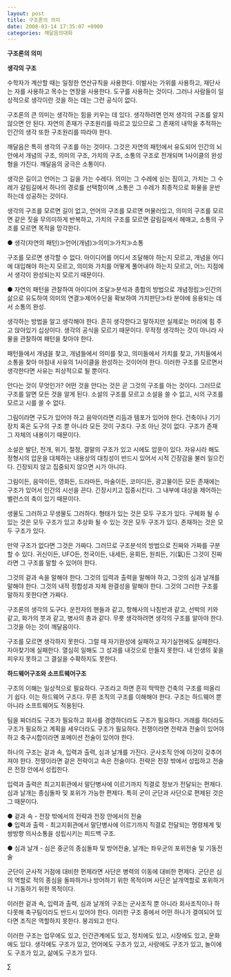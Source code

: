 ```yaml
---
layout: post
title: 구조론의 의미
date: 2008-03-14 17:35:07 +0900
categories: 깨달음의대화
---
```

**구조론의 의미**

**생각의 구조**

수학자가 계산할 때는 일정한 연산규칙을 사용한다. 이발사는 가위를 사용하고, 재단사는 자를 사용하고 목수는 연장을 사용한다. 도구를 사용하는 것이다. 그러나 사람들이 일상적으로 생각이란 것을 하는 데는 그런 공식이 없다.

구조론의 큰 의미는 생각하는 힘을 키우는 데 있다. 생각하려면 먼저 생각의 구조를 알지 않으면 안 된다. 자연의 존재가 구조원리를 따르고 있으므로 그 존재의 내막을 추적하는 인간의 생각 또한 구조원리를 따라야 한다. 

깨달음은 특히 생각의 구조를 아는 것이다. 그것은 자연의 패턴에서 유도되어 인간의 뇌 안에서 개념의 구조, 의미의 구조, 가치의 구조, 소통의 구조로 전개되며 1사이클의 완성형을 가진다. 깨달음의 궁극은 소통이다. 

생각은 길이고 언어는 그 길을 가는 수레다. 의미는 그 수레에 싣는 짐이고, 가치는 그 수레가 갈림길에서 하나의 경로를 선택함이며 ,소통은 그 수레가 최종적으로 화물을 운반하는데 성공하는 것이다. 

생각의 구조를 모르면 길이 없고, 언어의 구조를 모르면 머물러있고, 의미의 구조를 모르면 같은 짓을 무의미하게 반복하고, 가치의 구조를 모르면 갈림길에서 헤매고, 소통의 구조를 모르면 목적을 망각한다. 

● 생각(자연의 패턴)≫언어(개념)≫의미≫가치≫소통

구조를 모르면 생각할 수 없다. 아이디어를 어디서 조달해야 하는지 모르고, 개념을 어디에 대입해야 하는지 모르고, 의미와 가치를 어떻게 풀어내야 하는지 모르고, 어느 지점에서 생각이 완성되는지 모르기 때문이다. 

● 자연의 패턴을 관찰하여 아이디어 조달≫분석과 종합의 방법으로 개념정립≫인간의 삶으로 유도하여 의미의 연결≫제어수단을 확보하여 가치판단≫타 분야에 응용되는 데서 소통의 완성.

생각하는 방법을 알고 생각해야 한다. 흔히 생각한다고 말하지만 실제로는 머리에 힘 주고 앉아있기 십상이다. 생각의 공식을 모르기 때문이다. 무작정 생각하는 것이 아니라 사물을 관찰하여 패턴을 찾아야 한다. 

패턴들에서 개념을 찾고, 개념들에서 의미를 찾고, 의미들에서 가치를 찾고, 가치들에서 소통을 찾아 마침내 사유의 1사이클을 완성하는 것이어야 한다. 이러한 구조를 모르면서 생각한다면 사유는 피상적으로 될 뿐이다. 

안다는 것이 무엇인가? 어떤 것을 안다는 것은 곧 그것의 구조를 아는 것이다. 그러므로 구조를 알면 모든 것을 알게 된다. 소설의 구조를 모르고 소설을 쓸 수 없고, 시의 구조를 모르고 시를 쓸 수 없다. 

그림이라면 구도가 있어야 하고 음악이라면 리듬과 템포가 있어야 한다. 건축이나 기기장치 혹은 도구의 구조 뿐 아니라 모든 것이 구조다. 구조 아닌 것이 없다. 구조가 존재 그 자체의 내용이기 때문이다.

소설은 발단, 전개, 위기, 절정, 결말의 구조가 있고 시에도 압운이 있다. 자유시라 해도 정형시의 압운을 대체하는 내용상의 대칭성이 반드시 있어서 시적 긴장감을 불러 일으킨다. 긴장되지 않고 집중되지 않으면 시가 아니다. 

그림이든, 음악이든, 영화든, 드라마든, 마술이든, 코미디든, 광고물이든 모든 존재에는 구조가 있어서 인간의 시선을 끈다. 긴장시키고 집중시킨다. 그 내부에 대상을 제어하는 밸런스의 축이 있기 때문이다. 

생물도 그러하고 무생물도 그러하다. 형태가 있는 것은 모두 구조가 있다. 구체화 될 수 있는 것은 모두 구조가 있고 추상화 될 수 있는 것은 모두 구조가 있다. 존재하는 것은 모두 구조가 있다. 

만약 구조가 없다면 그것은 가짜다. 그러므로 구조분석의 방법으로 진짜와 가짜를 구분할 수 있다. 귀신이든, UFO든, 천국이든, 내세든, 윤회든, 원죄든, 기(氣)든 그것이 진짜라면 그 구조를 말할 수 있어야 한다. 

그것의 겉과 속을 말해야 한다. 그것의 입력과 출력을 말해야 하고, 그것의 심과 날개를 말해야 한다. 그것의 내적 정합성과 자체 완결성을 말해야 한다. 그것의 그러한 구조를 말하지 못한다면 가짜다. 

구조론의 생각의 도구다. 운전자의 핸들과 같고, 항해사의 나침반과 같고, 선박의 키와 같고, 화가의 붓과 같고, 병사의 총과 같다. 무릇 생각하려면 생각의 구조를 알아야 한다. 그것을 아는 것이 깨달음이다. 

구조를 모르면 생각하지 못한다. 그럴 때 자기완성에 실패하고 자기실현에도 실패한다. 자아찾기에 실패한다. 열심히 일해도 그 성과를 내것으로 만들지 못한다. 내 인생의 꽃을 피우지 못하고 그 결실을 수확하지도 못한다. 



**하드웨어구조와 소프트웨어구조**

구조의 이해는 일상적으로 필요하다. 구조라고 하면 흔히 딱딱한 건축의 구조를 떠올리기 쉽다. 이는 하드웨어 구조다. 무른 조직의 구조를 이해해야 한다. 구조는 하드웨어 뿐 아니라 소프트웨어도 적용된다. 

팀을 짜더라도 구조가 필요하고 회사를 경영하더라도 구조가 필요하다. 거래를 하더라도 구조가 필요하고 계획을 세우더라도 구조가 필요하다. 전쟁이라면 전략과 전술이 있어야 하고 축구시합이라면 포메이션 전술이 있어야 한다.

하나의 구조는 겉과 속, 입력과 출력, 심과 날개를 가진다. 군사조직 안에 이것이 갖추어져야 한다. 전쟁이라면 겉은 전략이고 속은 전술이다. 전략은 전장 밖에서 성립하고 전술은 전장 안에서 성립한다. 

입력과 출력은 최고지휘관에서 말단병사에 이르기까지 직결로 정보가 전달되는 편제다. 심과 날개는 종심돌파 및 포위가 가능한 편제다. 특히 군이 군단과 사단으로 편제된 것은 그 때문이다. 

● 겉과 속 - 전장 밖에서의 전략과 전장 안에서의 전술  
● 입력과 출력 - 최고지휘관에서 말단병사에 이르기까지 직결로 전달되는 명령체계 및 쌍방향 의사소통을 성립시키는 피드백 구조.
              
● 심과 날개 - 심은 중군의 종심돌파 및 방어전술, 날개는 좌우군의 포위전술 및 기동전술 

군단이 군사적 거점에 대비한 편제라면 사단은 병력의 이동에 대비한 편제다. 군단은 심의 역할로 적의 종심을 돌파하거나 방어하기 위한 목적이며 사단은 날개역할로 포위하거나 기동하기 위한 목적이다. 

이러한 겉과 속, 입력과 출력, 심과 날개의 구조는 군사조직 뿐 아니라 회사조직이나 하다못해 축구팀이라도 반드시 있어야 한다. 이러한 구조 중에서 어떤 하나가 결여되어 있다면 조직은 역할하지 못한다. 붕괴되고 만다. 

이러한 구조는 업무에도 있고, 인간관계에도 있고, 정치에도 있고, 시장에도 있고, 문화에도 있다. 생각에도 구조가 있고, 언어에도 구조가 있고, 사랑에도 구조가 있고, 놀이에도 구조가 있고, 삶에도 구조가 있다. 



∑